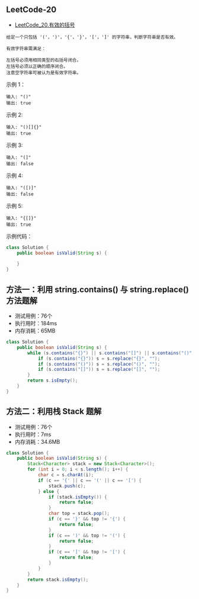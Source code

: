 ## LeetCode-20

- [LeetCode_20.有效的括号](https://leetcode-cn.com/problems/valid-parentheses/)

```
给定一个只包括 '('，')'，'{'，'}'，'['，']' 的字符串，判断字符串是否有效。

有效字符串需满足：

左括号必须用相同类型的右括号闭合。
左括号必须以正确的顺序闭合。
注意空字符串可被认为是有效字符串。
```

示例 1：

```
输入: "()"
输出: true
```

示例 2:

```
输入: "()[]{}"
输出: true
```

示例 3:

```
输入: "(]"
输出: false
```

示例 4:

```
输入: "([)]"
输出: false
```

示例 5:

```
输入: "{[]}"
输出: true
```

示例代码：

```java
class Solution {
    public boolean isValid(String s) {
        
    }
}
```

## 方法一：利用 string.contains() 与 string.replace() 方法题解

- 测试用例：76个
- 执行用时：184ms
- 内存消耗：65MB

```java
class Solution {
    public boolean isValid(String s) {
        while (s.contains("{}") || s.contains("[]") || s.contains("()")) {
            if (s.contains("{}")) s = s.replace("{}", "");
            if (s.contains("()")) s = s.replace("()", "");
            if (s.contains("[]")) s = s.replace("[]", "");
        }
        return s.isEmpty();
    }
}
```

## 方法二：利用栈 Stack 题解

- 测试用例：76个
- 执行用时：7ms
- 内存消耗：34.6MB

```java
class Solution {
    public boolean isValid(String s) {
        Stack<Character> stack = new Stack<Character>();
		for (int i = 0; i < s.length(); i++) {
			char c = s.charAt(i);
			if (c == '{' || c == '(' || c == '[') {
				stack.push(c);
			} else {
				if (stack.isEmpty()) {
					return false;
				}
				char top = stack.pop();
				if (c == '}' && top != '{') {
					return false;
				}
				if (c == ')' && top != '(') {
					return false;
				}
				if (c == ']' && top != '[') {
					return false;
				}
			}
		}
		return stack.isEmpty();
    }
}
```
